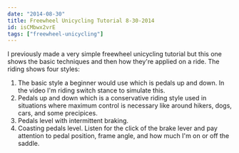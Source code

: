 ```yaml
---
date: "2014-08-30"
title: Freewheel Unicycling Tutorial 8-30-2014
id: isCMbwx2vrE
tags: ["freewheel-unicycling"]
---
```


I previously made a very simple freewheel unicycling tutorial but this one shows the basic techniques and then how they're applied on a ride. The riding shows four styles:
1. The basic style a beginner would use which is pedals up and down. In the video I'm riding switch stance to simulate this.
2. Pedals up and down which is a conservative riding style used in situations where maximum control is necessary like around hikers, dogs, cars, and some precipices.
3. Pedals level with intermittent braking.
4. Coasting pedals level.
Listen for the click of the brake lever and pay attention to pedal position, frame angle, and how much I'm on or off the saddle.
